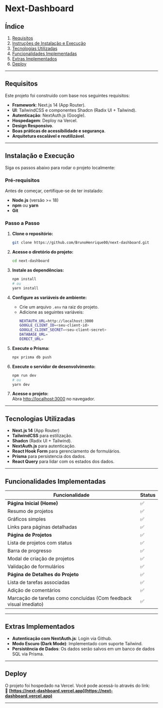 # Next-Dashboard

## Índice

1. [Requisitos](#requisitos)  
2. [Instruções de Instalação e Execução](#instalação-e-execução)  
3. [Tecnologias Utilizadas](#tecnologias-utilizadas)  
4. [Funcionalidades Implementadas](#funcionalidades-implementadas)  
5. [Extras Implementados](#extras-implementados)  
6. [Deploy](#deploy)  

---

## Requisitos

Este projeto foi construído com base nos seguintes requisitos:

- **Framework**: Next.js 14 (App Router).  
- **UI**: TailwindCSS e componentes Shadcn (Radix UI + Tailwind).  
- **Autenticação**: NextAuth.js (Google).  
- **Hospedagem**: Deploy na Vercel.  
- **Design Responsivo**.  
- **Boas práticas de acessibilidade e segurança**.  
- **Arquitetura escalável e reutilizável**.  

---

## Instalação e Execução

Siga os passos abaixo para rodar o projeto localmente:

### Pré-requisitos

Antes de começar, certifique-se de ter instalado:

- **Node.js** (versão >= 18)  
- **npm** ou **yarn**  
- **Git**  

### Passo a Passo

1. **Clone o repositório:**
   ```bash
   git clone https://github.com/BrunoHenrique00/next-dashboard.git
   ```

2. **Acesse o diretório do projeto:**
   ```bash
   cd next-dashboard
   ```

3. **Instale as dependências:**
   ```bash
   npm install
   # ou
   yarn install
   ```

4. **Configure as variáveis de ambiente:**

   - Crie um arquivo `.env` na raiz do projeto.  
   - Adicione as seguintes variáveis:
     ```bash
     NEXTAUTH_URL=http://localhost:3000
     GOOGLE_CLIENT_ID=<seu-client-id>
     GOOGLE_CLIENT_SECRET=<seu-client-secret>
     DATABASE_URL=
     DIRECT_URL=
     ```

5. **Execute o Prisma:**
   ```bash
   npx prisma db push
   ```

6. **Execute o servidor de desenvolvimento:**
    ```bash
    npm run dev
    # ou
    yarn dev
    ```

7. **Acesse o projeto:**  
   Abra [http://localhost:3000](http://localhost:3000) no navegador.  

---

## Tecnologias Utilizadas

- **Next.js 14** (App Router)  
- **TailwindCSS** para estilização.  
- **Shadcn** (Radix UI + Tailwind).  
- **NextAuth.js** para autenticação.  
- **React Hook Form** para gerenciamento de formulários. 
- **Prisma** para persistencia dos dados.
- **React Query** para lidar com os estados dos dados.

---

## Funcionalidades Implementadas

| Funcionalidade                        | Status   |
|---------------------------------------|----------|
| **Página Inicial (Home)**             | ✅       |
| Resumo de projetos                    | ✅       |
| Gráficos simples                      | ✅       |
| Links para páginas detalhadas         | ✅       |
| **Página de Projetos**                | ✅       |
| Lista de projetos com status          | ✅       |
| Barra de progresso                    | ✅       |
| Modal de criação de projetos          | ✅       |
| Validação de formulários              | ✅       |
| **Página de Detalhes do Projeto**     | ✅       |
| Lista de tarefas associadas           | ✅       |
| Adição de comentários                 | ✅       |
| Marcação de tarefas como concluídas (Com feedback visual imediato)   | ✅       |

---

## Extras Implementados

- **Autenticação com NextAuth.js**: Login via Github.  
- **Modo Escuro (Dark Mode)**: Implementado com suporte Tailwind.  
- **Persistência de Dados**: Os dados serão salvos em um banco de dados SQL via Prisma.   

---

## Deploy

O projeto foi hospedado na Vercel. Você pode acessá-lo através do link:  
🔗 **[https://next-dashboard.vercel.app](https://next-dashboard.vercel.app)**  

---
